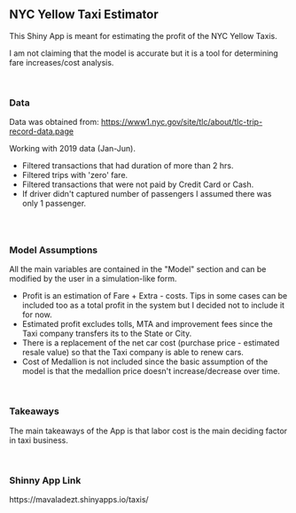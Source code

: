 <h2>NYC Yellow Taxi Estimator</h2>
<p>This Shiny App is meant for estimating the profit of the NYC Yellow Taxis.</p>
<p>I am not claiming that the model is accurate but it is a tool for determining fare increases/cost analysis.</p>
<p>&nbsp;</p>
<h3>Data</h3>
<p>Data was obtained from:&nbsp;<a href="https://www1.nyc.gov/site/tlc/about/tlc-trip-record-data.page">https://www1.nyc.gov/site/tlc/about/tlc-trip-record-data.page</a></p>
<p>Working with 2019 data (Jan-Jun).</p>
<ul>
<li>Filtered transactions that had duration of more than 2 hrs.</li>
<li>Filtered trips with 'zero' fare.</li>
<li>Filtered transactions that were not paid by Credit Card or Cash.</li>
<li>If driver didn't captured number of passengers I assumed there was only 1 passenger.</li>
</ul>
<h3>&nbsp;</h3>
<h3>Model Assumptions</h3>
<p>All the main variables are contained in the "Model" section and can be modified by the user in a simulation-like form.</p>
<ul>
<li>Profit is an estimation of Fare + Extra - costs. Tips in some cases can be included too as a total profit in the system but I decided not to include it for now.</li>
<li>Estimated profit excludes tolls, MTA and improvement fees since the Taxi company transfers its to the State or City.</li>
<li>There is a replacement of the net car cost (purchase price - estimated resale value) so that the Taxi company is able to renew cars.</li>
<li>Cost of Medallion is not included since the basic assumption of the model is that the medallion price doesn't increase/decrease over time.</li>
</ul>
<p>&nbsp;</p>
<h3>Takeaways</h3>
<p>The main takeaways of the App is that labor cost is the main deciding factor in taxi business.</p>

<p>&nbsp;</p>
<h3>Shinny App Link</h3>
https://mavaladezt.shinyapps.io/taxis/
